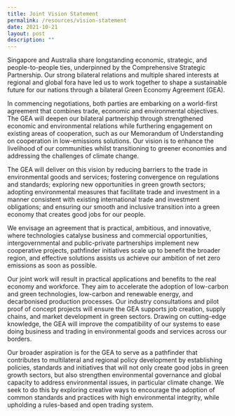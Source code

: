 ```yaml
---
title: Joint Vision Statement
permalink: /resources/vision-statement
date: 2021-10-21
layout: post
description: ""
---
```


Singapore and Australia share longstanding economic, strategic, and people-to-people ties, underpinned by the Comprehensive Strategic Partnership. Our strong bilateral relations and multiple shared interests at regional and global fora have led us to work together to shape a sustainable future for our nations through a bilateral Green Economy Agreement (GEA).

In commencing negotiations, both parties are embarking on a world-first agreement that combines trade, economic and environmental objectives. The GEA will deepen our bilateral partnership through strengthened economic and environmental relations while furthering engagement on existing areas of cooperation, such as our Memorandum of Understanding on cooperation in low-emissions solutions. Our vision is to enhance the livelihood of our communities whilst transitioning to greener economies and addressing the challenges of climate change.

The GEA will deliver on this vision by reducing barriers to the trade in environmental goods and services; fostering convergence on regulations and standards; exploring new opportunities in green growth sectors; adopting environmental measures that facilitate trade and investment in a manner consistent with existing international trade and investment obligations; and ensuring our smooth and inclusive transition into a green economy that creates good jobs for our people.  

We envisage an agreement that is practical, ambitious, and innovative, where technologies catalyse business and commercial opportunities, intergovernmental and public-private partnerships implement new cooperative projects, pathfinder initiatives scale up to benefit the broader region, and effective solutions assists us achieve our ambition of net zero emissions as soon as possible. 

Our joint work will result in practical applications and benefits to the real economy and workforce. They aim to accelerate the adoption of low-carbon and green technologies, low-carbon and renewable energy, and decarbonised production processes. Our industry consultations and pilot proof of concept projects will ensure the GEA supports job creation, supply chains, and market development in green sectors. Drawing on cutting-edge knowledge, the GEA will improve the compatibility of our systems to ease doing business and trading in environmental goods and services across our borders.

Our broader aspiration is for the GEA to serve as a pathfinder that contributes to multilateral and regional policy development by establishing policies, standards and initiatives that will not only create good jobs in green growth sectors, but also strengthen environmental governance and global capacity to address environmental issues, in particular climate change. We seek to do this by exploring creative ways to encourage the adoption of common standards and practices with high environmental integrity, while upholding a rules-based and open trading system.
